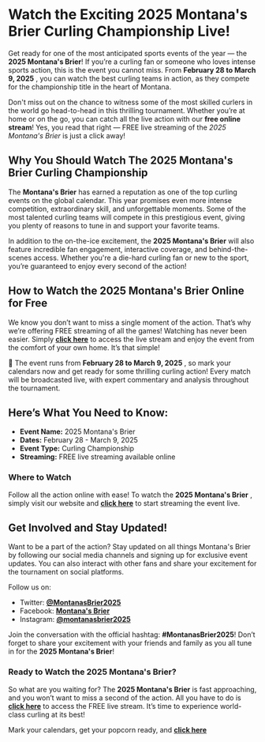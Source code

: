 # Watch the Exciting 2025 Montana's Brier Curling Championship Live!

Get ready for one of the most anticipated sports events of the year — the **2025 Montana's Brier**! If you’re a curling fan or someone who loves intense sports action, this is the event you cannot miss. From **February 28 to March 9, 2025** , you can watch the best curling teams in action, as they compete for the championship title in the heart of Montana.

Don't miss out on the chance to witness some of the most skilled curlers in the world go head-to-head in this thrilling tournament. Whether you’re at home or on the go, you can catch all the live action with our **free online stream**! Yes, you read that right — FREE live streaming of the _2025 Montana's Brier_ is just a click away!

## Why You Should Watch The 2025 Montana's Brier Curling Championship

The **Montana's Brier** has earned a reputation as one of the top curling events on the global calendar. This year promises even more intense competition, extraordinary skill, and unforgettable moments. Some of the most talented curling teams will compete in this prestigious event, giving you plenty of reasons to tune in and support your favorite teams.

In addition to the on-the-ice excitement, the **2025 Montana's Brier** will also feature incredible fan engagement, interactive coverage, and behind-the-scenes access. Whether you're a die-hard curling fan or new to the sport, you’re guaranteed to enjoy every second of the action!

## How to Watch the 2025 Montana's Brier Online for Free

We know you don’t want to miss a single moment of the action. That’s why we’re offering FREE streaming of all the games! Watching has never been easier. Simply [**click here**](https://tinyurl.com/livestreamfreeo?st=2025montanasbrier&si=gh) to access the live stream and enjoy the event from the comfort of your own home. It’s that simple!

📅 The event runs from **February 28 to March 9, 2025** , so mark your calendars now and get ready for some thrilling curling action! Every match will be broadcasted live, with expert commentary and analysis throughout the tournament.

## Here’s What You Need to Know:

- **Event Name:** 2025 Montana's Brier
- **Dates:** February 28 - March 9, 2025
- **Event Type:** Curling Championship
- **Streaming:** FREE live streaming available online

### Where to Watch

Follow all the action online with ease! To watch the **2025 Montana's Brier** , simply visit our website and [**click here**](https://tinyurl.com/livestreamfreeo?st=2025montanasbrier&si=gh) to start streaming the event live.

## Get Involved and Stay Updated!

Want to be a part of the action? Stay updated on all things Montana's Brier by following our social media channels and signing up for exclusive event updates. You can also interact with other fans and share your excitement for the tournament on social platforms.

Follow us on:

- Twitter: [**@MontanasBrier2025**](https://tinyurl.com/livestreamfreeo?st=2025montanasbrier&si=gh)
- Facebook: [**Montana's Brier**](https://tinyurl.com/livestreamfreeo?st=2025montanasbrier&si=gh)
- Instagram: [**@montanasbrier2025**](https://tinyurl.com/livestreamfreeo?st=2025montanasbrier&si=gh)

Join the conversation with the official hashtag: **#MontanasBrier2025**! Don’t forget to share your excitement with your friends and family as you all tune in for the **2025 Montana's Brier**!

### Ready to Watch the 2025 Montana's Brier?

So what are you waiting for? The **2025 Montana's Brier** is fast approaching, and you won’t want to miss a second of the action. All you have to do is [**click here**](https://tinyurl.com/livestreamfreeo?st=2025montanasbrier&si=gh) to access the FREE live stream. It’s time to experience world-class curling at its best!

Mark your calendars, get your popcorn ready, and [**click here**](https://tinyurl.com/livestreamfreeo?st=2025montanasbrier&si=gh)
